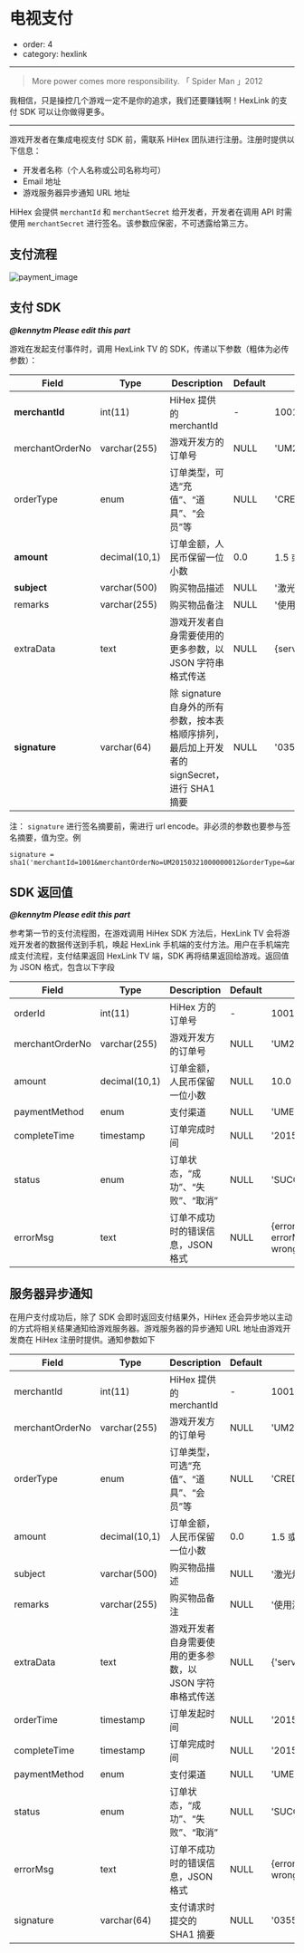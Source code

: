 # 电视支付

- order: 4
- category: hexlink

---

> More power comes more responsibility. 「 Spider Man 」2012

我相信，只是操控几个游戏一定不是你的追求，我们还要赚钱啊！HexLink 的支付 SDK 可以让你做得更多。

---

游戏开发者在集成电视支付 SDK 前，需联系 HiHex 团队进行注册。注册时提供以下信息：

- 开发者名称（个人名称或公司名称均可）
- Email 地址
- 游戏服务器异步通知 URL 地址

HiHex 会提供 `merchantId` 和 `merchantSecret` 给开发者，开发者在调用 API 时需使用 `merchantSecret` 进行签名。该参数应保密，不可透露给第三方。

## 支付流程

![payment_image](https://s3.amazonaws.com/uploads.hipchat.com/118113/1048529/38VUd54yLq7bOgh/HiHex%20TV%20Game%20Payment%20Workflow%20-%20Page%201.png)

## 支付 SDK

_**@kennytm Please edit this part**_

游戏在发起支付事件时，调用 HexLink TV 的 SDK，传递以下参数（粗体为必传参数）：


| Field              | Type           | Description                       | Default | Example                    |
|--------------------|----------------|-----------------------------------|---------|----------------------------|
| **merchantId**   | int(11)        | HiHex 提供的 merchantId            | -       | 1001                       |
| merchantOrderNo    | varchar(255)   | 游戏开发方的订单号                   | NULL    | 'UM20150321000000012'      |
| orderType          | enum           | 订单类型，可选“充值”、“道具”、“会员”等 | NULL    | 'CREDIT','PROP','VIP'      |
| **amount**       | decimal(10,1)  | 订单金额，人民币保留一位小数           | 0.0     | 1.5 或 10.0                |
| **subject**      | varchar(500)   | 购买物品描述                        | NULL    | '激光炮'                    |
| remarks            | varchar(255)   | 购买物品备注                        | NULL    | '使用激光炮可直接摧毁敌方坦克'  |
| extraData          | text           | 游戏开发者自身需要使用的更多参数，以 JSON 字符串格式传送 | NULL    | {serverId: 1, productName: 'smTank'} |
| **signature**    | varchar(64)    | 除 signature 自身外的所有参数，按本表格顺序排列，最后加上开发者的 signSecret，进行 SHA1 摘要 | NULL    | '0355E7F3AF50A06B31B108C8D5EF8A1'|

注： `signature` 进行签名摘要前，需进行 url encode。非必须的参数也要参与签名摘要，值为空。例

	signature = sha1('merchantId=1001&merchantOrderNo=UM20150321000000012&orderType=&amount=10&subject=%E6%BF%80%E5%85%89%E7%82%AE&remarks=%E4%BD%BF%E7%94%A8%E6%BF%80%E5%85%89%E7%82%AE%E5%8F%AF%E7%9B%B4%E6%8E%A5%E6%91%A7%E6%AF%81%E6%95%8C%E6%96%B9%E5%9D%A6%E5%85%8B&extraData=%7BserverId%3A+1%2C+productName%3A+%27test%27%7D&signSecret=test');
 
## SDK 返回值 

_**@kennytm Please edit this part**_

参考第一节的支付流程图，在游戏调用 HiHex SDK 方法后，HexLink TV 会将游戏开发者的数据传送到手机，唤起 HexLink 手机端的支付方法。用户在手机端完成支付流程，支付结果返回 HexLink TV 端，SDK 再将结果返回给游戏。返回值为 JSON 格式，包含以下字段


| Field              | Type           | Description                       | Default | Example                    |
|--------------------|----------------|-----------------------------------|---------|----------------------------|
| orderId            | int(11)        | HiHex 方的订单号                    | -       | 1001                       |
| merchantOrderNo    | varchar(255)   | 游戏开发方的订单号                   | NULL    | 'UM20150321000000012'      |
| amount             | decimal(10,1)  | 订单金额，人民币保留一位小数           | NULL    | 10.0                       |
| paymentMethod      | enum           | 支付渠道                           | NULL    | 'UMENG','ALIPAY','WECHAT'   |
| completeTime       | timestamp      | 订单完成时间                        | NULL    | '2015-03-12 12:34:53'      |
| status             | enum           | 订单状态，“成功”、“失败”、“取消”      | NULL    | 'SUCCESS','FAILED','CANCELED'      |
| errorMsg           | text           | 订单不成功时的错误信息，JSON 格式      | NULL    | {errorCode:1, errorMessage:"something wrong"}   |


## 服务器异步通知

在用户支付成功后，除了 SDK 会即时返回支付结果外，HiHex 还会异步地以主动的方式将相关结果通知给游戏服务器。游戏服务器的异步通知 URL 地址由游戏开发商在 HiHex 注册时提供。通知参数如下

| Field              | Type           | Description                       | Default | Example                    |
|--------------------|----------------|-----------------------------------|---------|----------------------------|
| merchantId         | int(11)        | HiHex 提供的 merchantId            | -       | 1001                       |
| merchantOrderNo    | varchar(255)   | 游戏开发方的订单号                   | NULL    | 'UM20150321000000012'      |
| orderType          | enum           | 订单类型，可选“充值”、“道具”、“会员”等 | NULL    | 'CREDIT','PROP','VIP'      |
| amount             | decimal(10,1)  | 订单金额，人民币保留一位小数           | 0.0     | 1.5 或 10.0                |
| subject            | varchar(500)   | 购买物品描述                        | NULL    | '激光炮'                    |
| remarks            | varchar(255)   | 购买物品备注                        | NULL    | '使用激光炮可直接摧毁敌方坦克'  |
| extraData          | text           | 游戏开发者自身需要使用的更多参数，以 JSON 字符串格式传送 | NULL    | {'serverId': 1, 'productName': 'smTank'} |
| orderTime          | timestamp      | 订单发起时间                        | NULL    | '2015-03-12 12:34:53'      |
| completeTime       | timestamp      | 订单完成时间                        | NULL    | '2015-03-12 12:34:53'      |
| paymentMethod      | enum           | 支付渠道                           | NULL    | 'UMENG','ALIPAY','WECHAT'  |
| status             | enum           | 订单状态，“成功”、“失败”、“取消”      | NULL    | 'SUCCESS','FAILED','CANCELED'      |
| errorMsg           | text           | 订单不成功时的错误信息，JSON 格式      | NULL    | {errorCode:1, errorMessage:"something wrong"}   |
| signature          | varchar(64)    | 支付请求时提交的 SHA1 摘要 | NULL    | '0355E7F3AF50A06B31B108C8D5EF8A1'|


